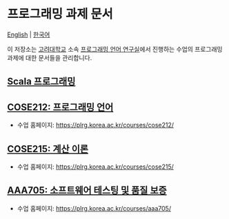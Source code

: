 # 프로그래밍 과제 문서

[English](./README.md) | [한국어](./README.ko.md)

이 저장소는 [고려대학교](https://korea.ac.kr) 소속 [프로그래밍 언어 연구실](https://plrg.korea.ac.kr/)에서 진행하는 수업의 프로그래밍 과제에 대한 문서들을 관리합니다.

## [Scala 프로그래밍](./scala/)

## [**COSE212: 프로그래밍 언어**](./cose212/)

* 수업 홈페이지: https://plrg.korea.ac.kr/courses/cose212/

## [**COSE215: 계산 이론**](./cose215/)

* 수업 홈페이지: https://plrg.korea.ac.kr/courses/cose215/

## [**AAA705: 소프트웨어 테스팅 및 품질 보증**](./aaa705/)

* 수업 홈페이지: https://plrg.korea.ac.kr/courses/aaa705/
